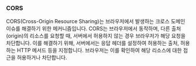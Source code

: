 ### CORS

CORS(Cross-Origin Resource Sharing)는 브라우저에서 발생하는 크로스 도메인 이슈를 해결하기 위한 메커니즘입니다. CORS는 브라우저에서 동작하며, 다른 출처(origin)의 리소스를 요청할 때, 서버에서 허용하지 않는 경우 브라우저가 해당 요청을 차단합니다. 이를 해결하기 위해, 서버에서는 응답 헤더를 설정하여 허용하는 출처, 허용하는 HTTP 메서드 등을 지정합니다. 브라우저는 이를 확인하여 해당 리소스에 대한 접근을 허용하거나 차단합니다.
